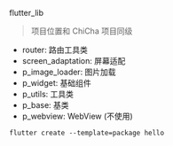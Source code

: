 flutter_lib

> 项目位置和 ChiCha 项目同级


- router: 路由工具类
- screen_adaptation: 屏幕适配
- p_image_loader: 图片加载
- p_widget: 基础组件
- p_utils: 工具类
- p_base: 基类
- p_webview: WebView (不使用)


```
flutter create --template=package hello
```
